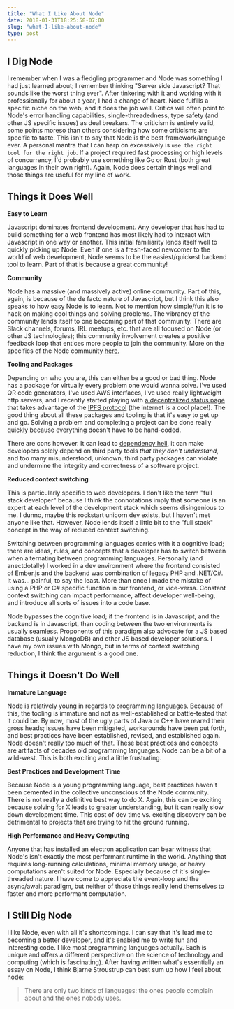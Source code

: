 ```yaml
---
title: "What I Like About Node"
date: 2018-01-31T18:25:58-07:00
slug: "what-I-like-about-node"
type: post
---
```


## I Dig Node

I remember when I was a fledgling programmer and Node was something I had just learned about; I remember thinking "Server side Javascript? That sounds like the worst thing ever". After tinkering with it and working with it professionally for about a year, I had a change of heart. Node fulfills a specific niche on the web, and it does the job well. Critics will often point to Node's error handling capabilities, single-threadedness, type safety (and other JS specific issues) as deal breakers. The criticism is entirely valid, some points moreso than others considering how some criticisms are specific to taste. This isn't to say that Node is the best framework/language ever. A personal mantra that I can harp on excessively is `use the right tool for the right job`. If a project required fast processing or high levels of concurrency, I'd probably use something like Go or Rust (both great languages in their own right). Again, Node does certain things well and those things are useful for my line of work.

## Things it Does Well

**Easy to Learn**

Javascript dominates frontend development. Any developer that has had to build something for a web frontend has most likely had to interact with Javascript in one way or another. This initial familiarity lends itself well to quickly picking up Node. Even if one is a fresh-faced newcomer to the world of web development, Node seems to be the easiest/quickest backend tool to learn. Part of that is because a great community!

**Community**

Node has a massive (and massively active) online community. Part of this, again, is because of the de facto nature of Javascript, but I think this also speaks to how easy Node is to learn. Not to mention how simple/fun it is to hack on making cool things and solving problems. The vibrancy of the community lends itself to one becoming part of that community. There are Slack channels, forums, IRL meetups, etc. that are all focused on Node (or other JS technologies); this community involvement creates a positive feedback loop that entices more people to join the community. More on the specifics of the Node community [here.][community]

**Tooling and Packages**

Depending on who you are, this can either be a good or bad thing. Node has a package for virtually every problem one would wanna solve. I've used QR code generators, I've used AWS interfaces, I've used really lightweight http servers, and I recently started playing with [a decentralized status page][dstatus] that takes advantage of the [IPFS protocol][ipfs] (the internet is a cool place!). The good thing about all these packages and tooling is that it's easy to get up and go. Solving a problem and completing a project can be done really quickly because everything doesn't have to be hand-coded.

There are cons however. It can lead to [dependency hell][hell], it can make developers solely depend on third party tools _that they don't understand_, and too many misunderstood, unknown, third party packages can violate and undermine the integrity and correctness of a software project.

**Reduced context switching**

This is particularly specific to web developers. I don't like the term "full stack developer" because I think the connotations imply that someone is an expert at each level of the development stack which seems disingenious to me. I dunno, maybe this rockstart unicorn dev exists, but I haven't met anyone like that. However, Node lends itself a little bit to the "full stack" concept in the way of reduced context switching. 

Switching between programming languages carries with it a cognitive load; there are ideas, rules, and concepts that a developer has to switch between when alternating between programming languages. Personally (and anectdotally) I worked in a dev environment where the frontend consisted of Ember.js and the backend was combination of legacy PHP and .NET/C#. It was... painful, to say the least. More than once I made the mistake of using a PHP or C# specific function in our frontend, or vice-versa. Constant context switching can impact performance, affect developer well-being, and introduce all sorts of issues into a code base. 

Node bypasses the cognitive load; if the frontend is in Javascript, and the backend is in Javascript, than coding between the two environments is usually seamless. Proponents of this paradigm also advocate for a JS based database (usually MongoDB) and other JS based developer solutions. I have my own issues with Mongo, but in terms of context switching reduction, I think the argument is a good one.

## Things it Doesn't Do Well

**Immature Language**

Node is relatively young in regards to programming languages. Because of this, the tooling is immature and not as well-established or battle-tested that it could be. By now, most of the ugly parts of Java or C++ have reared their gross heads; issues have been mitigated, workarounds have been put forth, and best practices have been established, revised, and established again. Node doesn't really too much of that. These best practices and concepts are artifacts of decades old programming languages. Node can be a bit of a wild-west. This is both exciting and a little frustrating.

**Best Practices and Development Time**

Because Node is a young programming language, best practices haven't been cemented in the collective unconscious of the Node community. There is not really a definitive best way to do X. Again, this can be exciting because solving for X leads to greater understanding, but it can really slow down development time. This cost of dev time vs. exciting discovery can be detrimental to projects that are trying to hit the ground running.

**High Performance and Heavy Computing**

Anyone that has installed an electron application can bear witness that Node's isn't exactly the most performant runtime in the world. Anything that requires long-running calculations, minimal memory usage, or heavy computations aren't suited for Node. Especially because of it's single-threaded nature. I have come to appreciate the event-loop and the async/await paradigm, but neither of those things really lend themselves to faster and more performant computation.

## I Still Dig Node

I like Node, even with all it's shortcomings. I can say that it's lead me to becoming a better developer, and it's enabled me to write fun and interesting code. I like most programming languages actually. Each is unique and offers a different perspective on the science of technology and computing (which is fascinating). After having written what's essentially an essay on Node, I think Bjarne Stroustrup can best sum up how I feel about node:

> There are only two kinds of languages: the ones people complain about and the ones nobody uses.
 
[community]: https://blog.risingstack.com/awesome-node-js-tutorials-from-2017-collection/
[dstatus]: https://www.dstatuspage.net/
[ipfs]: https://ipfs.io/
[hell]: https://en.wikipedia.org/wiki/Dependency_hell
